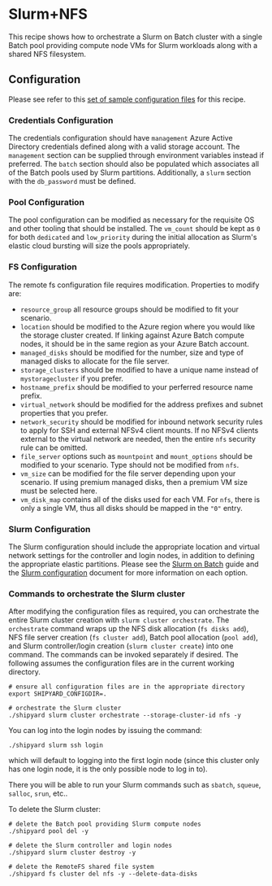 # Slurm+NFS
This recipe shows how to orchestrate a Slurm on Batch cluster with a single
Batch pool providing compute node VMs for Slurm workloads along with a shared
NFS filesystem.

## Configuration
Please see refer to this [set of sample configuration files](./config) for
this recipe.

### Credentials Configuration
The credentials configuration should have `management` Azure Active Directory
credentials defined along with a valid storage account. The `management`
section can be supplied through environment variables instead if preferred.
The `batch` section should also be populated which associates all of the
Batch pools used by Slurm partitions. Additionally, a `slurm` section with the
`db_password` must be defined.

### Pool Configuration
The pool configuration can be modified as necessary for the requisite OS
and other tooling that should be installed. The `vm_count` should be kept
as `0` for both `dedicated` and `low_priority` during the initial allocation
as Slurm's elastic cloud bursting will size the pools appropriately.

### FS Configuration
The remote fs configuration file requires modification. Properties to
modify are:
* `resource_group` all resource groups should be modified to fit your
scenario.
* `location` should be modified to the Azure region where you would like
the storage cluster created. If linking against Azure Batch compute nodes,
it should be in the same region as your Azure Batch account.
* `managed_disks` should be modified for the number, size and type of
managed disks to allocate for the file server.
* `storage_clusters` should be modified to have a unique name instead of
`mystoragecluster` if you prefer.
* `hostname_prefix` should be modified to your perferred resource name
prefix.
* `virtual_network` should be modified for the address prefixes and subnet
properties that you prefer.
* `network_security` should be modified for inbound network security rules
to apply for SSH and external NFSv4 client mounts. If no NFSv4 clients
external to the virtual network are needed, then the entire `nfs` security
rule can be omitted.
* `file_server` options such as `mountpoint` and `mount_options` should be
modified to your scenario. Type should not be modified from `nfs`.
* `vm_size` can be modified for the file server depending upon your scenario.
If using premium managed disks, then a premium VM size must be selected
here.
* `vm_disk_map` contains all of the disks used for each VM. For `nfs`, there
is only a single VM, thus all disks should be mapped in the `"0"` entry.

### Slurm Configuration
The Slurm configuration should include the appropriate location and virtual
network settings for the controller and login nodes, in addition to defining
the appropriate elastic partitions. Please see the
[Slurm on Batch](../../docs/69-batch-shipyard-slurm.md) guide and the
[Slurm configuration](../../docs/18-batch-shipayrd-slurm.md) document for more
information on each option.

### Commands to orchestrate the Slurm cluster
After modifying the configuration files as required, you can orchestrate
the entire Slurm cluster creation with `slurm cluster orchestrate`. The
`orchestrate` command wraps up the NFS disk allocation (`fs disks add`), NFS
file server creation (`fs cluster add`), Batch pool allocation (`pool add`),
and Slurm controller/login creation (`slurm cluster create`) into one command.
The commands can be invoked separately if desired. The following assumes the
configuration files are in the current working directory.

```shell
# ensure all configuration files are in the appropriate directory
export SHIPYARD_CONFIGDIR=.

# orchestrate the Slurm cluster
./shipyard slurm cluster orchestrate --storage-cluster-id nfs -y
```

You can log into the login nodes by issuing the command:

```shell
./shipyard slurm ssh login
```

which will default to logging into the first login node (since this cluster
only has one login node, it is the only possible node to log in to).

There you will be able to run your Slurm commands such as `sbatch`, `squeue`,
`salloc`, `srun`, etc..

To delete the Slurm cluster:

```shell
# delete the Batch pool providing Slurm compute nodes
./shipyard pool del -y

# delete the Slurm controller and login nodes
./shipyard slurm cluster destroy -y

# delete the RemoteFS shared file system
./shipyard fs cluster del nfs -y --delete-data-disks
```
